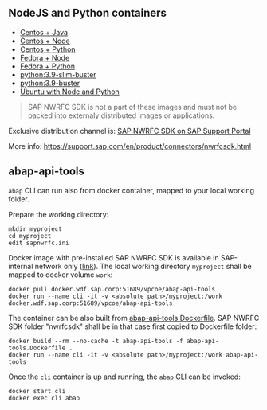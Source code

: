 ## NodeJS and Python containers

- [Centos + Java](./centos-java.Dockerfile)
- [Centos + Node](./centos-node.Dockerfile)
- [Centos + Python](./centos-python.Dockerfile)
- [Fedora + Node](./fedora-node.Dockerfile)
- [Fedora + Python](./fedora-python.Dockerfile)
- [python:3.9-slim-buster](./python-39-slim-buster.Dockerfile)
- [python:3.9-buster](./python-39-buster.Dockerfile)
- [Ubuntu with Node and Python](./ubuntu-qa.Dockerfile)

> SAP NWRFC SDK is not a part of these images and must not be packed into externaly distributed images or applications.

Exclusive distribution channel is: [SAP NWRFC SDK on SAP Support Portal](https://launchpad.support.sap.com/#/softwarecenter/template/products/_APP=00200682500000001943&_EVENT=DISPHIER&HEADER=Y&FUNCTIONBAR=N&EVENT=TREE&NE=NAVIGATE&ENR=01200314690100002214&V=MAINT)

More info: https://support.sap.com/en/product/connectors/nwrfcsdk.html

## abap-api-tools

`abap` CLI can run also from docker container, mapped to your local working folder.

Prepare the working directory:

```shell
mkdir myproject
cd myproject
edit sapnwrfc.ini
```

Docker image with pre-installed SAP NWRFC SDK is available in SAP-internal network only ([link](https://docker.wdf.sap.corp:10443/artifactory/webapp/#/packages/docker/vpcoe~2Fabap-api-tools)).  The local working directory `myproject` shall be mapped to docker volume `work`:

```shell
docker pull docker.wdf.sap.corp:51689/vpcoe/abap-api-tools
docker run --name cli -it -v <absolute path>/myproject:/work docker.wdf.sap.corp:51689/vpcoe/abap-api-tools
```

The container can be also built from [abap-api-tools.Dockerfile](./abap-api-tools.Dockerfile). SAP NWRFC SDK folder "nwrfcsdk" shall be in that case first copied to Dockerfile folder:

```shell
docker build --rm --no-cache -t abap-api-tools -f abap-api-tools.Dockerfile .
docker run --name cli -it -v <absolute path>/myproject:/work abap-api-tools
```

Once the `cli` container is up and running, the `abap` CLI can be invoked:

```shell
docker start cli
docker exec cli abap
```
